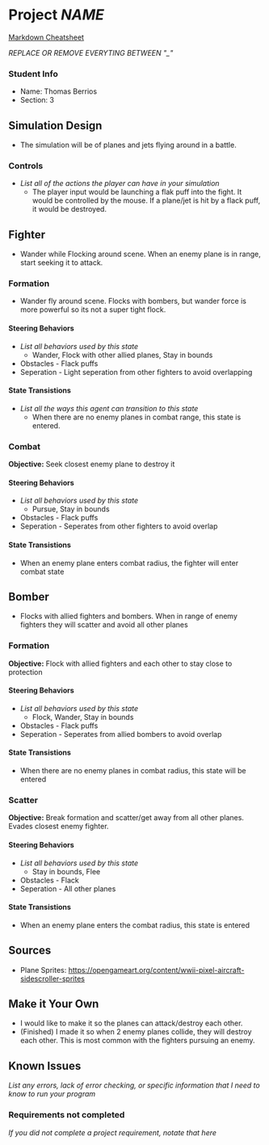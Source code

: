 # Project _NAME_

[Markdown Cheatsheet](https://github.com/adam-p/markdown-here/wiki/Markdown-Here-Cheatsheet)

_REPLACE OR REMOVE EVERYTING BETWEEN "\_"_

### Student Info

-   Name: Thomas Berrios
-   Section: 3

## Simulation Design

 - The simulation will be of planes and jets flying around in a battle.

### Controls

-   _List all of the actions the player can have in your simulation_
      - The player input would be launching a flak puff into the fight. It would be controlled by the mouse. If a plane/jet is hit by a flack puff, it would be destroyed.

## Fighter

   - Wander while Flocking around scene. When an enemy plane is in range, start seeking it to attack.

### Formation

   - Wander fly around scene. Flocks with bombers, but wander force is more powerful so its not a super tight flock.

#### Steering Behaviors

- _List all behaviors used by this state_
   - Wander, Flock with other allied planes, Stay in bounds
- Obstacles - Flack puffs
- Seperation - Light seperation from other fighters to avoid overlapping
   
#### State Transistions

- _List all the ways this agent can transition to this state_
   - When there are no enemy planes in combat range, this state is entered.
   
### Combat

**Objective:** Seek closest enemy plane to destroy it

#### Steering Behaviors

- _List all behaviors used by this state_
   - Pursue, Stay in bounds
- Obstacles - Flack puffs
- Seperation - Seperates from other fighters to avoid overlap
   
#### State Transistions

   - When an enemy plane enters combat radius, the fighter will enter combat state

## Bomber

   - Flocks with allied fighters and bombers. When in range of enemy fighters they will scatter and avoid all other planes

### Formation

**Objective:** Flock with allied fighters and each other to stay close to protection

#### Steering Behaviors

   - _List all behaviors used by this state_
      - Flock, Wander, Stay in bounds
   - Obstacles - Flack puffs
   - Seperation - Seperates from allied bombers to avoid overlap
   
#### State Transistions

   - When there are no enemy planes in combat radius, this state will be entered
   
### Scatter

**Objective:** Break formation and scatter/get away from all other planes. Evades closest enemy fighter.

#### Steering Behaviors

   - _List all behaviors used by this state_
      - Stay in bounds, Flee
   - Obstacles - Flack
   - Seperation - All other planes
   
#### State Transistions

   - When an enemy plane enters the combat radius, this state is entered

## Sources

   - Plane Sprites: https://opengameart.org/content/wwii-pixel-aircraft-sidescroller-sprites

## Make it Your Own

   - I would like to make it so the planes can attack/destroy each other.
   - (Finished) I made it so when 2 enemy planes collide, they will destroy each other. This is most common with the fighters pursuing an enemy. 

## Known Issues

_List any errors, lack of error checking, or specific information that I need to know to run your program_

### Requirements not completed

_If you did not complete a project requirement, notate that here_

